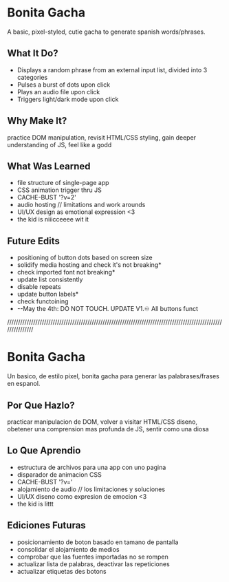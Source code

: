 # Bonita Gacha
A basic, pixel-styled, cutie gacha to generate spanish words/phrases.

## What It Do?
- Displays a random phrase from an external input list, divided into 3 categories
- Pulses a burst of dots upon click
- Plays an audio file upon click
- Triggers light/dark mode upon click

## Why Make It?
practice DOM manipulation, revisit HTML/CSS styling, gain deeper understanding of JS, feel like a godd

## What Was Learned
- file structure of single-page app
- CSS animation trigger thru JS
- CACHE-BUST '?v=2'
- audio hosting // limitations and work arounds
- UI/UX design as emotional expression <3
- the kid is niiicceeee wit it

## Future Edits
- positioning of button dots based on screen size
- solidify media hosting and check it's not breaking*
- check imported font not breaking*
- update list consistently
- disable repeats
- update button labels*
- check functoining
- --May the 4th: DO NOT TOUCH. UPDATE V1.♾️ All buttons funct

///////////////////////////////////////////////////////////////////////////////////////////////////////////////

# Bonita Gacha
Un basico, de estilo pixel, bonita gacha para generar las palabrases/frases en espanol.

## Por Que Hazlo?
practicar manipulacion de DOM, volver a visitar HTML/CSS diseno, obetener una comprension mas profunda de JS, sentir como una diosa

## Lo Que Aprendio
- estructura de archivos para una app con uno pagina
- disparador de animacion CSS
- CACHE-BUST '?v='
- alojamiento de audio // los limitaciones y soluciones
- UI/UX diseno como expresion de emocion <3
- the kid is littt

## Ediciones Futuras
- posicionamiento de boton basado en tamano de pantalla
- consolidar el alojamiento de medios
- comprobar que las fuentes importadas no se rompen
- actualizar lista de palabras, deactivar las repeticiones
- actualizar etiquetas des botons
